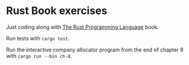 # Rust Book exercises
Just coding along with [The Rust Programming Language](https://doc.rust-lang.org/stable/book/) book.

Run tests with `cargo test`.

Run the interactive company allocator program from the end of chapter 8 with `cargo run --bin ch-8`.
